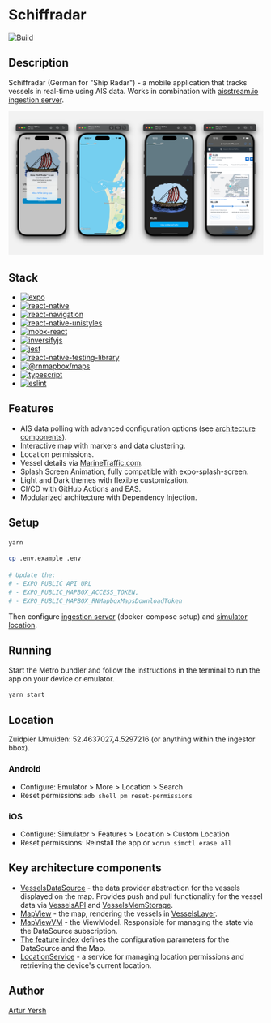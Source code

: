 # Schiffradar

[![Build](https://github.com/artyorsh/schiffradar/actions/workflows/build.yml/badge.svg?event=push&branch=main)](https://github.com/artyorsh/schiffradar/actions?query=branch%3Amain)

## Description

Schiffradar (German for "Ship Radar") - a mobile application that tracks vessels in real-time using AIS data.
Works in combination with [aisstream.io ingestion server](https://github.com/artyorsh/schiffradar-api).

<img src="./screenshots/preview.png" />

## Stack

- [![expo](https://img.shields.io/badge/expo-53.0-blue)](https://github.com/expo/expo/blob/main/packages/expo/CHANGELOG.md)
- [![react-native](https://img.shields.io/badge/react--native-0.79-blue)](https://github.com/facebook/react-native/releases)
- [![react-navigation](https://img.shields.io/badge/react--navigation-7.0-blue)](https://github.com/react-navigation/react-navigation/releases)
- [![react-native-unistyles](https://img.shields.io/badge/react--native--unistyles-3.0-blue)](https://github.com/vitalets/react-native-unistyles/releases)
- [![mobx-react](https://img.shields.io/badge/mobx--react-9.2-blue)](https://github.com/mobxjs/mobx/releases)
- [![inversifyjs](https://img.shields.io/badge/inversifyjs-6.0-blue)](https://github.com/inversify/InversifyJS/releases)
- [![jest](https://img.shields.io/badge/jest-29.7-blue)](https://github.com/jestjs/jest/releases)
- [![react-native-testing-library](https://img.shields.io/badge/testing--library-12.4-blue)](https://github.com/callstack/react-native-testing-library/releases)
- [![@rnmapbox/maps](https://img.shields.io/badge/@rnmapbox/maps-10.1-blue)](https://github.com/rnmapbox/maps/releases)
- [![typescript](https://img.shields.io/badge/typescript-5.7-blue)](https://github.com/microsoft/TypeScript/releases)
- [![eslint](https://img.shields.io/badge/eslint-8.56-blue)](https://github.com/eslint/eslint/releases)

## Features

- AIS data polling with advanced configuration options (see [architecture components](#key-architecture-components)).
- Interactive map with markers and data clustering.
- Location permissions.
- Vessel details via [MarineTraffic.com](https://www.marinetraffic.com/).
- Splash Screen Animation, fully compatible with expo-splash-screen.
- Light and Dark themes with flexible customization.
- CI/CD with GitHub Actions and EAS.
- Modularized architecture with Dependency Injection.

## Setup

```bash
yarn
```

```bash
cp .env.example .env

# Update the:
# - EXPO_PUBLIC_API_URL
# - EXPO_PUBLIC_MAPBOX_ACCESS_TOKEN,
# - EXPO_PUBLIC_MAPBOX_RNMapboxMapsDownloadToken
```

Then configure [ingestion server](https://github.com/artyorsh/schiffradar-api) (docker-compose setup) and [simulator location](#location).

## Running

Start the Metro bundler and follow the instructions in the terminal to run the app on your device or emulator.

```bash
yarn start
```

## Location

Zuidpier IJmuiden: 52.4637027,4.5297216 (or anything within the ingestor bbox).

### Android

- Configure: Emulator > More > Location > Search
- Reset permissions:`adb shell pm reset-permissions`

### iOS

- Configure: Simulator > Features > Location > Custom Location
- Reset permissions: Reinstall the app or `xcrun simctl erase all`

## Key architecture components

- [VesselsDataSource](./src/map/datasource/vessels-datasource.ts) - the data provider abstraction for the vessels displayed on the map.
Provides push and pull functionality for the vessel data via [VesselsAPI](./src/map/datasource/vessels-remote-repository.ts) and [VesselsMemStorage](./src/map/datasource/vessels-mem-repository.ts).
- [MapView](./src/map/map-view.component.tsx) - the map, rendering the vessels in [VesselsLayer](./src/map/vessels-layer.component.tsx).
- [MapViewVM](./src/map/map-view.vm.ts) - the ViewModel. Responsible for managing the state via the DataSource subscription.
- [The feature index](./src/map/index.ts) defines the configuration parameters for the DataSource and the Map.
- [LocationService](./src/location/index.ts) - a service for managing location permissions and retrieving the device's current location.

## Author

[Artur Yersh](https://github.com/artyorsh)